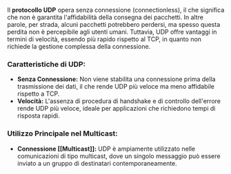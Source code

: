 Il **protocollo UDP** opera senza connessione (connectionless), il che significa che non è garantita l'affidabilità della consegna dei pacchetti. In altre parole, per strada, alcuni pacchetti potrebbero perdersi, ma spesso questa perdita non è percepibile agli utenti umani. Tuttavia, UDP offre vantaggi in termini di velocità, essendo più rapido rispetto al TCP, in quanto non richiede la gestione complessa della connessione.
### Caratteristiche di UDP:

- **Senza Connessione:** Non viene stabilita una connessione prima della trasmissione dei dati, il che rende UDP più veloce ma meno affidabile rispetto a TCP.
- **Velocità:** L'assenza di procedura di handshake e di controllo dell'errore rende UDP più veloce, ideale per applicazioni che richiedono tempi di risposta rapidi.
### Utilizzo Principale nel Multicast:
- **Connessione [[Multicast]]:** UDP è ampiamente utilizzato nelle comunicazioni di tipo multicast, dove un singolo messaggio può essere inviato a un gruppo di destinatari contemporaneamente.